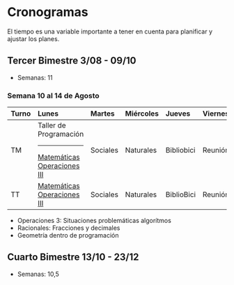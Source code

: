 # Cronogramas

El tiempo es una variable importante a tener en cuenta para planificar y ajustar los planes.

## Tercer Bimestre 3/08 - 09/10
  - Semanas: 11

### Semana 10 al 14 de Agosto
|Turno|Lunes|Martes|Miércoles|Jueves|Viernes|
|:---|:----|:-----|:--------|:-----|:------|
|TM  |Taller de Programación <hr> [Matemáticas Operaciones III](operaciones3.md)|Sociales |Naturales |Bibliobici |Reunión|
|TT  |[Matemáticas Operaciones III](operaciones3.md)|Sociales|Naturales|BiblioBici| Reunión|
  

- Operaciones 3: Situaciones problemáticas algorítmos
- Racionales: Fracciones y decimales
- Geometría dentro de programación


## Cuarto Bimestre 13/10 - 23/12
  - Semanas: 10,5




